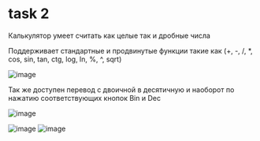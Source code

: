 # task 2

Калькулятор умеет считать как целые так и дробные числа

Поддерживает стандартные и продвинутые функции такие как (+, -, /, *, cos, sin, tan, ctg, log, ln, %, ^, sqrt)

![image](https://user-images.githubusercontent.com/85611892/122643618-6b543380-d119-11eb-93a9-8b173b6229b8.png)

Так же доступен перевод с двоичной в десятичную и наоборот по нажатию соответствующих кнопок Bin и Dec

![image](https://user-images.githubusercontent.com/85611892/122644301-2a5e1e00-d11d-11eb-8179-5bb6b936b090.png)

![image](https://user-images.githubusercontent.com/85611892/122643656-b4a48300-d119-11eb-9010-7364c09bcc73.png)
![image](https://user-images.githubusercontent.com/85611892/122643665-bcfcbe00-d119-11eb-8f45-3ed3d26e22b7.png)

